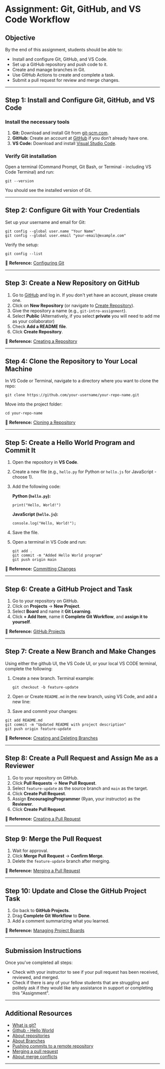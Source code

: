 # Assignment: Git, GitHub, and VS Code Workflow

## Objective
By the end of this assignment, students should be able to:
- Install and configure Git, GitHub, and VS Code.
- Set up a GitHub repository and push code to it.
- Create and manage branches in Git.
- Use GitHub Actions to create and complete a task.
- Submit a pull request for review and merge changes.

---

## Step 1: Install and Configure Git, GitHub, and VS Code

### Install the necessary tools
1. **Git:** Download and install Git from [git-scm.com](https://git-scm.com/downloads).
2. **GitHub:** Create an account at [GitHub](https://github.com) if you don’t already have one.
3. **VS Code:** Download and install [Visual Studio Code](https://code.visualstudio.com/).

### Verify Git installation
Open a terminal (Command Prompt, Git Bash, or Terminal - including VS Code Terminal) and run:

```
git --version
```

You should see the installed version of Git.

---

## Step 2: Configure Git with Your Credentials

Set up your username and email for Git:

```
git config --global user.name "Your Name"
git config --global user.email "your-email@example.com"
```

Verify the setup:

```
git config --list
```

📌 **Reference:** [Configuring Git](https://docs.github.com/en/get-started/getting-started-with-git/setting-your-username-in-git)

---

## Step 3: Create a New Repository on GitHub
1. Go to [GitHub](https://github.com/) and log in. If you don't yet have an account, please create one.
2. Click on **New Repository** (or navigate to [Create Repository](https://github.com/new)).
3. Give the repository a name (e.g., `git-intro-assignment`).
4. Select **Public** (Alternatively, if you select **private** you will need to add me as your collaborator)
5. Check **Add a README file**.
6. Click **Create Repository**.

📌 **Reference:** [Creating a Repository](https://docs.github.com/en/repositories/creating-and-managing-repositories/creating-a-new-repository)

---

## Step 4: Clone the Repository to Your Local Machine
In VS Code or Terminal, navigate to a directory where you want to clone the repo:

```
git clone https://github.com/your-username/your-repo-name.git
```

Move into the project folder:

```
cd your-repo-name
```

📌 **Reference:** [Cloning a Repository](https://docs.github.com/en/repositories/creating-and-managing-repositories/cloning-a-repository)

---

## Step 5: Create a Hello World Program and Commit It

1. Open the repository in **VS Code**.
2. Create a new file (e.g., `hello.py` for Python or `hello.js` for JavaScript - choose 1).
3. Add the following code:

   **Python (`hello.py`):**
   ```
   print("Hello, World!")
   ```

   **JavaScript (`hello.js`):**
   ```
   console.log("Hello, World!");
   ```

4. Save the file.
5. Open a terminal in VS Code and run:

   ```
   git add .
   git commit -m "Added Hello World program"
   git push origin main
   ```

📌 **Reference:** [Committing Changes](https://docs.github.com/en/get-started/using-git/pushing-commits-to-a-remote-repository)

---

## Step 6: Create a GitHub Project and Task
1. Go to your repository on GitHub.
2. Click on **Projects** → **New Project**.
3. Select **Board** and name it **Git Learning**.
4. Click **+ Add Item**, name it **Complete Git Workflow**, and **assign it to yourself**.

📌 **Reference:** [GitHub Projects](https://docs.github.com/en/issues/planning-and-tracking-with-projects/learning-about-projects/quickstart-for-projects)

---

## Step 7: Create a New Branch and Make Changes
Using either the github UI, the VS Code UI, or your local VS CODE terminal, complete the following:
1. Create a new branch. Terminal example:

   ```
   git checkout -b feature-update
   ```

2. Open or Create `README.md` in the new branch, using VS Code, and add a new line:


3. Save and commit your changes:

```
git add README.md
git commit -m "Updated README with project description"
git push origin feature-update
```

📌 **Reference:** [Creating and Deleting Branches](https://docs.github.com/en/pull-requests/collaborating-with-pull-requests/proposing-changes-to-your-work-with-pull-requests/creating-and-deleting-branches-within-your-repository)

---

## Step 8: Create a Pull Request and Assign Me as a Reviewer
1. Go to your repository on GitHub.
2. Click **Pull Requests** → **New Pull Request**.
3. Select `feature-update` as the source branch and `main` as the target.
4. Click **Create Pull Request**.
5. Assign **EncouragingProgrammer** (Ryan, your instructor) as the **Reviewer**.
6. Click **Create Pull Request**.

📌 **Reference:** [Creating a Pull Request](https://docs.github.com/en/pull-requests/collaborating-with-pull-requests/proposing-changes-to-your-work-with-pull-requests/creating-a-pull-request)

---

## Step 9: Merge the Pull Request
1. Wait for approval.
2. Click **Merge Pull Request** → **Confirm Merge**.
3. Delete the `feature-update` branch after merging.

📌 **Reference:** [Merging a Pull Request](https://docs.github.com/en/pull-requests/collaborating-with-pull-requests/incorporating-changes-from-a-pull-request/merging-a-pull-request)

---

## Step 10: Update and Close the GitHub Project Task
1. Go back to **GitHub Projects**.
2. Drag **Complete Git Workflow** to **Done**.
3. Add a comment summarizing what you learned.

📌 **Reference:** [Managing Project Boards](https://docs.github.com/en/issues/planning-and-tracking-with-projects/managing-your-project/adding-your-project-to-a-repository)

---

## Submission Instructions
Once you've completed all steps:
- Check with your instructor to see if your pull request has been received, reviewed, and merged.
- Check if there is any of your fellow students that are struggling and politely ask if they would like any assistance in support or completing this "Assignment".

---

## Additional Resources
- [What is git?](https://git-scm.com/book/en/v2/Getting-Started-What-is-Git%3F)
- [Github - Hello World](https://docs.github.com/en/get-started/start-your-journey/hello-world)
- [About repositories](https://docs.github.com/en/repositories/creating-and-managing-repositories/about-repositories)
- [About Branches](https://docs.github.com/en/pull-requests/collaborating-with-pull-requests/proposing-changes-to-your-work-with-pull-requests/about-branches)
- [Pushing commits to a remote repository](https://docs.github.com/en/get-started/using-git/pushing-commits-to-a-remote-repository)
- [Merging a pull request](https://docs.github.com/en/pull-requests/collaborating-with-pull-requests/incorporating-changes-from-a-pull-request/merging-a-pull-request)
- [About merge conflicts](https://docs.github.com/en/pull-requests/collaborating-with-pull-requests/addressing-merge-conflicts/about-merge-conflicts)

---